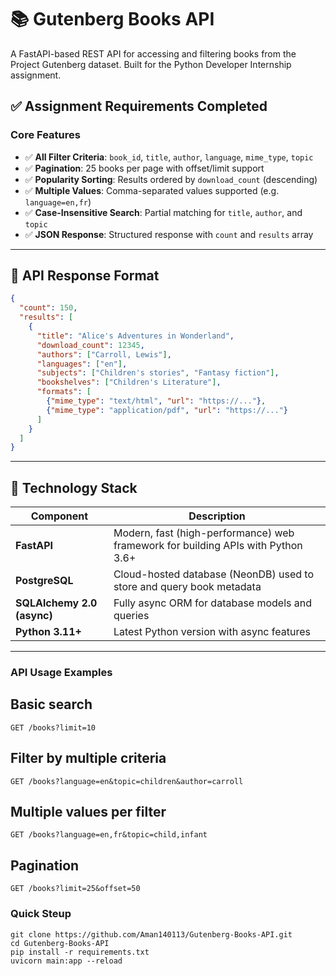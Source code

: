 # 📚 Gutenberg Books API

A FastAPI-based REST API for accessing and filtering books from the Project Gutenberg dataset. Built for the Python Developer Internship assignment.

## ✅ Assignment Requirements Completed

### Core Features

- ✅ **All Filter Criteria**: `book_id`, `title`, `author`, `language`, `mime_type`, `topic`
- ✅ **Pagination**: 25 books per page with offset/limit support
- ✅ **Popularity Sorting**: Results ordered by `download_count` (descending)
- ✅ **Multiple Values**: Comma-separated values supported (e.g. `language=en,fr`)
- ✅ **Case-Insensitive Search**: Partial matching for `title`, `author`, and `topic`
- ✅ **JSON Response**: Structured response with `count` and `results` array

---

## 🧾 API Response Format

```json
{
  "count": 150,
  "results": [
    {
      "title": "Alice's Adventures in Wonderland",
      "download_count": 12345,
      "authors": ["Carroll, Lewis"],
      "languages": ["en"],
      "subjects": ["Children's stories", "Fantasy fiction"],
      "bookshelves": ["Children's Literature"],
      "formats": [
        {"mime_type": "text/html", "url": "https://..."},
        {"mime_type": "application/pdf", "url": "https://..."}
      ]
    }
  ]
}
```
---


## 🔧 Technology Stack

| Component      | Description                           |
|----------------|---------------------------------------|
| **FastAPI**    | Modern, fast (high-performance) web framework for building APIs with Python 3.6+ |
| **PostgreSQL** | Cloud-hosted database (NeonDB) used to store and query book metadata |
| **SQLAlchemy 2.0 (async)** | Fully async ORM for database models and queries |
| **Python 3.11+** | Latest Python version with async features |
---

### API Usage Examples

## Basic search
```
GET /books?limit=10
```
## Filter by multiple criteria
```
GET /books?language=en&topic=children&author=carroll
```
## Multiple values per filter
```
GET /books?language=en,fr&topic=child,infant
```
## Pagination
```
GET /books?limit=25&offset=50
```

### Quick Steup
```
git clone https://github.com/Aman140113/Gutenberg-Books-API.git
cd Gutenberg-Books-API
pip install -r requirements.txt
uvicorn main:app --reload
```
